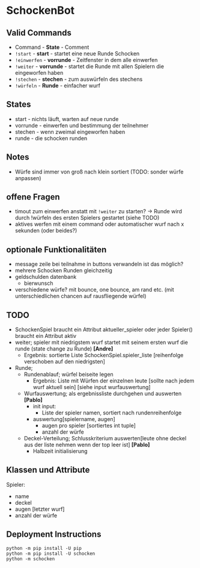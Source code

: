 # SchockenBot

## Valid Commands

- Command - **State** - Comment
- `!start` - **start** - startet eine neue Runde Schocken
- `!einwerfen` - **vorrunde** - Zeitfenster in dem alle einwerfen
- `!weiter` - **vorrunde** - startet die Runde mit allen Spielern die eingeworfen haben
- `!stechen` - **stechen** - zum auswürfeln des stechens
- `!würfeln` - **Runde** - einfacher wurf

## States

- start - nichts läuft, warten auf neue runde
- vorrunde - einwerfen und bestimmung der teilnehmer
- stechen - wenn zweimal eingeworfen haben
- runde - die schocken runden

## Notes

- Würfe sind immer von groß nach klein sortiert (TODO: sonder würfe anpassen)

## offene Fragen

- timout zum einwerfen anstatt mit `!weiter` zu starten?
    -> Runde wird durch !würfeln des ersten Spielers gestartet (siehe TODO)
- aktives werfen mit einem command oder automatischer wurf nach x sekunden (oder beides?)


## optionale Funktionalitäten
- message zeile bei teilnahme in buttons verwandeln ist das möglich?
- mehrere Schocken Runden gleichzeitig
- geldschulden datenbank
  - bierwunsch
- verschiedene würfe? mit bounce, one bounce, am rand etc. (mit unterschiedlichen chancen auf rausfliegende würfel)

## TODO
- SchockenSpiel braucht ein Attribut aktueller_spieler oder jeder Spieler() braucht ein Attribut aktiv
- weiter; spieler mit niedrigstem wurf startet mit seinem ersten wurf die runde (state change zu Runde) **[Andre]**
  - Ergebnis: sortierte Liste SchockenSpiel.spieler_liste [reihenfolge verschoben auf den niedrigsten]
- Runde; 
  - Rundenablauf; würfel beiseite legen
    - Ergebnis: Liste mit Würfen der einzelnen leute [sollte nach jedem wurf aktuell sein] [siehe input wurfauswertung]
  - Wurfauswertung; als ergebnissliste durchgehen und auswerten **[Pablo]**
    - init input:
      - Liste der spieler namen, sortiert nach rundenreihenfolge
    - auswertung[spielername, augen]
      - augen pro spieler [sortiertes int tuple]
      - anzahl der würfe
  - Deckel-Verteilung; Schlusskriterium auswerten[leute ohne deckel aus der liste nehmen wenn der top leer ist] **[Pablo]**
    - Halbzeit initialisierung

## Klassen und Attribute

Spieler:
- name
- deckel
- augen [letzter wurf]
- anzahl der würfe

## Deployment Instructions

```
python -m pip install -U pip
python -m pip install -U schocken
python -m schocken
```

